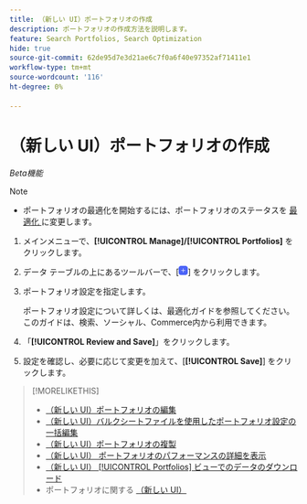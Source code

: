 ```yaml
---
title: （新しい UI）ポートフォリオの作成
description: ポートフォリオの作成方法を説明します。
feature: Search Portfolios, Search Optimization
hide: true
source-git-commit: 62de95d7e3d21ae6c7f0a6f40e97352af71411e1
workflow-type: tm+mt
source-wordcount: '116'
ht-degree: 0%

---
```


# （新しい UI）ポートフォリオの作成

*Beta機能*

>[!NOTE]
>
>* ポートフォリオの最適化を開始するには、ポートフォリオのステータスを [ 最適化 ](portfolio-about.md#portfolio-status) に変更します。

1. メインメニューで、**[!UICONTROL Manage]/[!UICONTROL Portfolios]** をクリックします。

1. データ テーブルの上にあるツールバーで、[![ 追加 ](/help/search-social-commerce/assets/add-new.png " 追加 ")] をクリックします。

1. ポートフォリオ設定を指定します。

   ポートフォリオ設定について詳しくは、最適化ガイドを参照してください。このガイドは、検索、ソーシャル、Commerce内から利用できます。

1. 「**[!UICONTROL Review and Save]**」をクリックします。

1. 設定を確認し、必要に応じて変更を加えて、[**[!UICONTROL Save]**] をクリックします。

>[!MORELIKETHIS]
>
>* [ （新しい UI）ポートフォリオの編集 ](portfolio-edit.md)
>* [ （新しい UI）バルクシートファイルを使用したポートフォリオ設定の一括編集 ](portfolio-bulksheets.md)
>* [ （新しい UI）ポートフォリオの複製 ](portfolio-duplicate.md)
>* [ （新しい UI） ポートフォリオのパフォーマンスの詳細を表示 ](portfolio-details.md)
>* [ （新しい UI） [!UICONTROL Portfolios] ビューでのデータのダウンロード ](portfolio-view-report.md)
>* ポートフォリオに関する [ （新しい UI） ](portfolio-about.md)
